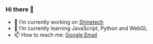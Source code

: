 ### Hi there 👋

- 🔭 I’m currently working on [Shinetech](https://www.shinetechsoftware.com/)
- 🌱 I’m currently learning JavaScript, Python and WebGL
- 📫 How to reach me: [Google Email](wzdsrhm1994@gmail.com)

<!--
**Mango3403/Mango3403** is a ✨ _special_ ✨ repository because its `README.md` (this file) appears on your GitHub profile.

Here are some ideas to get you started:

- 🔭 I’m currently working on [Shinetech](https://www.shinetechsoftware.com/)
- 🌱 I’m currently learning JavaScript, Python and WebGL
- 👯 I’m looking to collaborate on ...
- 🤔 I’m looking for help with ...
- 💬 Ask me about ...
- 📫 How to reach me: [Google Email](wzdsrhm1994@gmail.com)
- 😄 Pronouns: ...
- ⚡ Fun fact: ...
-->
